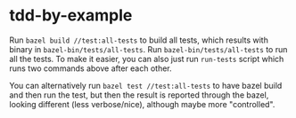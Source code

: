 # tdd-by-example

Run `bazel build //test:all-tests` to build all tests, which results with binary in `bazel-bin/tests/all-tests`.
Run `bazel-bin/tests/all-tests` to run all the tests.
To make it easier, you can also just run `run-tests` script which runs two commands above after each other.

You can alternatively run `bazel test //test:all-tests` to have bazel build and then run the test, but then the result is reported through the bazel, looking different (less verbose/nice), although maybe more "controlled".


